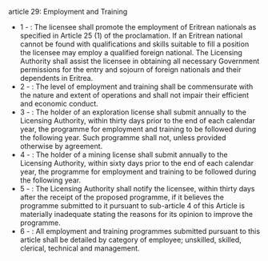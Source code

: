 article 29: Employment and Training

<ul>
			<li>1 - : The licensee shall promote the employment of Eritrean nationals as specified in Article 25 (1) of the proclamation. If an Eritrean national cannot be found with qualifications and skills suitable to fill a position the licensee may employ a qualified foreign national. The Licensing Authority shall assist the licensee in obtaining all necessary Government permissions for the entry and sojourn of foreign nationals and their dependents in Eritrea.<ul>
			</ul></li>			<li>2 - : The level of employment and training shall be commensurate with the nature and extent of operations and shall not impair their efficient and economic conduct.<ul>
			</ul></li>			<li>3 - : The holder of an exploration license shall submit annually to the Licensing Authority, within thirty days prior to the end of each calendar year, the programme for employment and training to be followed during the following year. Such programme shall not, unless provided otherwise by agreement.<ul>
			</ul></li>			<li>4 - : The holder of a mining license shall submit annually to the Licensing Authority, within sixty days prior to the end of each calendar year, the programme for employment and training to be followed during the following year.<ul>
			</ul></li>			<li>5 - : The Licensing Authority shall notify the licensee, within thirty days after the receipt of the proposed programme, if it believes the programme submitted to it pursuant to sub-article 4 of this Article is materially inadequate stating the reasons for its opinion to improve the programme.<ul>
			</ul></li>			<li>6 - : All employment and training programmes submitted pursuant to this article shall be detailed by category of employee; unskilled, skilled, clerical, technical and management.<ul>
			</ul></li></ul>